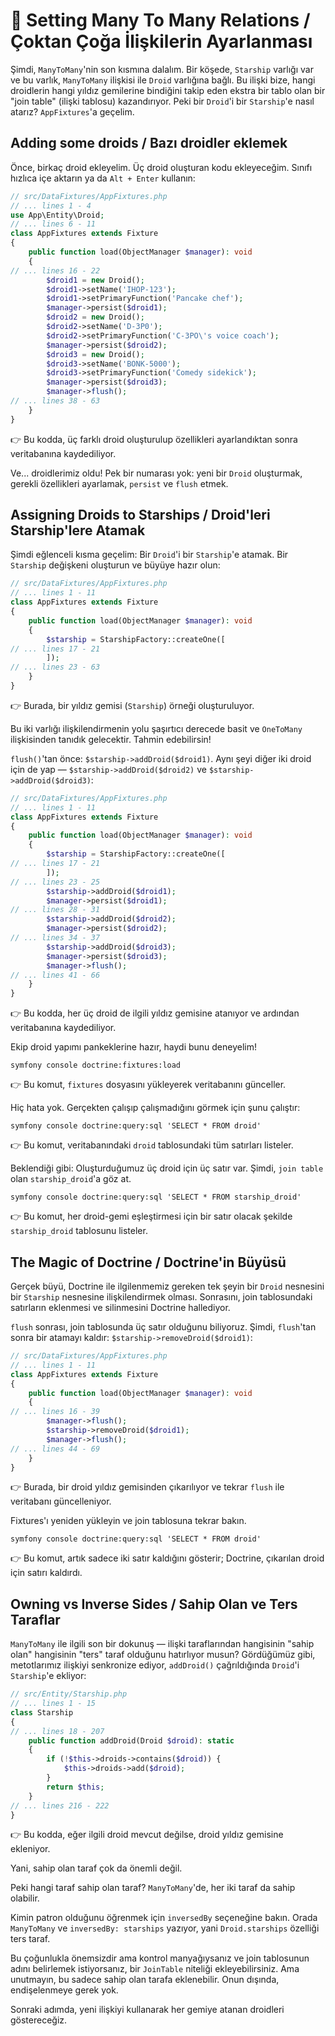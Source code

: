 # 🤖 Setting Many To Many Relations / Çoktan Çoğa İlişkilerin Ayarlanması

Şimdi, `ManyToMany`'nin son kısmına dalalım. Bir köşede, `Starship` varlığı var ve bu varlık, `ManyToMany` ilişkisi ile `Droid` varlığına bağlı. Bu ilişki bize, hangi droidlerin hangi yıldız gemilerine bindiğini takip eden ekstra bir tablo olan bir "join table" (ilişki tablosu) kazandırıyor. Peki bir `Droid`'i bir `Starship`'e nasıl atarız? `AppFixtures`'a geçelim.

## Adding some droids / Bazı droidler eklemek

Önce, birkaç droid ekleyelim. Üç droid oluşturan kodu ekleyeceğim. Sınıfı hızlıca içe aktarın ya da `Alt + Enter` kullanın:


```php
// src/DataFixtures/AppFixtures.php
// ... lines 1 - 4
use App\Entity\Droid;
// ... lines 6 - 11
class AppFixtures extends Fixture
{
    public function load(ObjectManager $manager): void
    {
// ... lines 16 - 22
        $droid1 = new Droid();
        $droid1->setName('IHOP-123');
        $droid1->setPrimaryFunction('Pancake chef');
        $manager->persist($droid1);
        $droid2 = new Droid();
        $droid2->setName('D-3P0');
        $droid2->setPrimaryFunction('C-3PO\'s voice coach');
        $manager->persist($droid2);
        $droid3 = new Droid();
        $droid3->setName('BONK-5000');
        $droid3->setPrimaryFunction('Comedy sidekick');
        $manager->persist($droid3);
        $manager->flush();
// ... lines 38 - 63
    }
}
```

👉 Bu kodda, üç farklı droid oluşturulup özellikleri ayarlandıktan sonra veritabanına kaydediliyor.

Ve... droidlerimiz oldu! Pek bir numarası yok: yeni bir `Droid` oluşturmak, gerekli özellikleri ayarlamak, `persist` ve `flush` etmek.

## Assigning Droids to Starships / Droid'leri Starship'lere Atamak

Şimdi eğlenceli kısma geçelim: Bir `Droid`'i bir `Starship`'e atamak. Bir `Starship` değişkeni oluşturun ve büyüye hazır olun:


```php
// src/DataFixtures/AppFixtures.php
// ... lines 1 - 11
class AppFixtures extends Fixture
{
    public function load(ObjectManager $manager): void
    {
        $starship = StarshipFactory::createOne([
// ... lines 17 - 21
        ]);
// ... lines 23 - 63
    }
}
```

👉 Burada, bir yıldız gemisi (`Starship`) örneği oluşturuluyor.

Bu iki varlığı ilişkilendirmenin yolu şaşırtıcı derecede basit ve `OneToMany` ilişkisinden tanıdık gelecektir. Tahmin edebilirsin!

`flush()`'tan önce: `$starship->addDroid($droid1)`. Aynı şeyi diğer iki droid için de yap — `$starship->addDroid($droid2)` ve `$starship->addDroid($droid3)`:


```php
// src/DataFixtures/AppFixtures.php
// ... lines 1 - 11
class AppFixtures extends Fixture
{
    public function load(ObjectManager $manager): void
    {
        $starship = StarshipFactory::createOne([
// ... lines 17 - 21
        ]);
// ... lines 23 - 25
        $starship->addDroid($droid1);
        $manager->persist($droid1);
// ... lines 28 - 31
        $starship->addDroid($droid2);
        $manager->persist($droid2);
// ... lines 34 - 37
        $starship->addDroid($droid3);
        $manager->persist($droid3);
        $manager->flush();
// ... lines 41 - 66
    }
}
```

👉 Bu kodda, her üç droid de ilgili yıldız gemisine atanıyor ve ardından veritabanına kaydediliyor.

Ekip droid yapımı pankeklerine hazır, haydi bunu deneyelim!

```shell 
symfony console doctrine:fixtures:load
```

👉 Bu komut, `fixtures` dosyasını yükleyerek veritabanını günceller.

Hiç hata yok. Gerçekten çalışıp çalışmadığını görmek için şunu çalıştır:

```shell
symfony console doctrine:query:sql 'SELECT * FROM droid'
```

👉 Bu komut, veritabanındaki `droid` tablosundaki tüm satırları listeler.

Beklendiği gibi: Oluşturduğumuz üç droid için üç satır var. Şimdi, `join table` olan `starship_droid`'a göz at.

```shell
symfony console doctrine:query:sql 'SELECT * FROM starship_droid'
```

👉 Bu komut, her droid-gemi eşleştirmesi için bir satır olacak şekilde `starship_droid` tablosunu listeler.

## The Magic of Doctrine / Doctrine'in Büyüsü

Gerçek büyü, Doctrine ile ilgilenmemiz gereken tek şeyin bir `Droid` nesnesini bir `Starship` nesnesine ilişkilendirmek olması. Sonrasını, join tablosundaki satırların eklenmesi ve silinmesini Doctrine hallediyor.

`flush` sonrası, join tablosunda üç satır olduğunu biliyoruz. Şimdi, `flush`'tan sonra bir atamayı kaldır: `$starship->removeDroid($droid1)`:


```php
// src/DataFixtures/AppFixtures.php
// ... lines 1 - 11
class AppFixtures extends Fixture
{
    public function load(ObjectManager $manager): void
    {
// ... lines 16 - 39
        $manager->flush();
        $starship->removeDroid($droid1);
        $manager->flush();
// ... lines 44 - 69
    }
}
```

👉 Burada, bir droid yıldız gemisinden çıkarılıyor ve tekrar `flush` ile veritabanı güncelleniyor.

Fixtures'ı yeniden yükleyin ve join tablosuna tekrar bakın.

```shell
symfony console doctrine:query:sql 'SELECT * FROM droid'
```

👉 Bu komut, artık sadece iki satır kaldığını gösterir; Doctrine, çıkarılan droid için satırı kaldırdı.

## Owning vs Inverse Sides / Sahip Olan ve Ters Taraflar

`ManyToMany` ile ilgili son bir dokunuş — ilişki taraflarından hangisinin "sahip olan" hangisinin "ters" taraf olduğunu hatırlıyor musun? Gördüğümüz gibi, metotlarımız ilişkiyi senkronize ediyor, `addDroid()` çağrıldığında `Droid`'i `Starship`'e ekliyor:


```php
// src/Entity/Starship.php
// ... lines 1 - 15
class Starship
{
// ... lines 18 - 207
    public function addDroid(Droid $droid): static
    {
        if (!$this->droids->contains($droid)) {
            $this->droids->add($droid);
        }
        return $this;
    }
// ... lines 216 - 222
}
```

👉 Bu kodda, eğer ilgili droid mevcut değilse, droid yıldız gemisine ekleniyor.

Yani, sahip olan taraf çok da önemli değil.

Peki hangi taraf sahip olan taraf? `ManyToMany`'de, her iki taraf da sahip olabilir.

Kimin patron olduğunu öğrenmek için `inversedBy` seçeneğine bakın. Orada `ManyToMany` ve `inversedBy: starships` yazıyor, yani `Droid.starships` özelliği ters taraf.

Bu çoğunlukla önemsizdir ama kontrol manyağıysanız ve join tablosunun adını belirlemek istiyorsanız, bir `JoinTable` niteliği ekleyebilirsiniz. Ama unutmayın, bu sadece sahip olan tarafa eklenebilir. Onun dışında, endişelenmeye gerek yok.

Sonraki adımda, yeni ilişkiyi kullanarak her gemiye atanan droidleri göstereceğiz.
